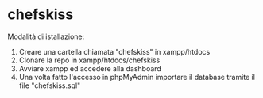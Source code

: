 # chefskiss

Modalità di istallazione:
1. Creare una cartella chiamata "chefskiss" in xampp/htdocs
2. Clonare la repo in xampp/htdocs/chefskiss
3. Avviare xampp ed accedere alla dashboard
4. Una volta fatto l'accesso in phpMyAdmin importare il database tramite il file "chefskiss.sql"
